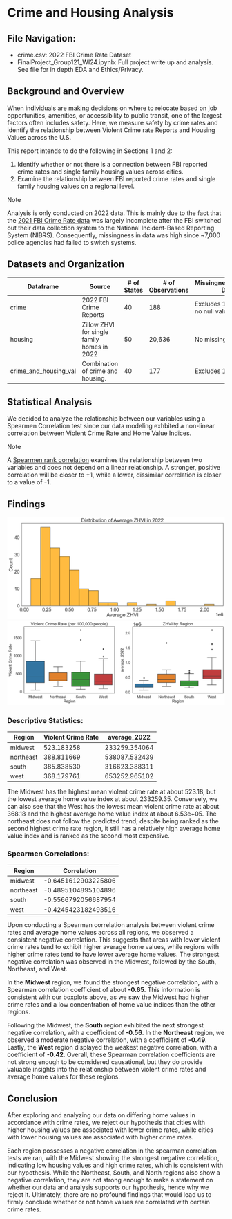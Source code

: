 
# Crime and Housing Analysis

## File Navigation:
- crime.csv: 2022 FBI Crime Rate Dataset 
- FinalProject_Group121_WI24.ipynb: Full project write up and analysis. See file for in depth EDA and Ethics/Privacy.

## Background and Overview
When individuals are making decisions on where to relocate based on job opportunities, amenities, or accessibility to public transit, one of the largest factors often includes safety. Here, we measure safety by crime rates and identify the relationship between Violent Crime rate Reports and Housing Values across the U.S. 

This report intends to do the following in Sections 1 and 2:

1) Identify whether or not there is a connection between FBI reported crime rates and single family housing values across cities. 
2) Examine the relationship between FBI reported crime rates and single family housing values on a regional level.

>[!NOTE]
>Analysis is only conducted on 2022 data. This is mainly due to the fact that the [2021 FBI Crime Rate data](https://www.themarshallproject.org/2022/10/08/the-problem-with-the-fbi-s-missing-crime-data) was largely incomplete after the FBI switched out their data collection system to the National Incident-Based Reporting System (NIBRS). Consequently, missingness in data was high since ~7,000 police agencies had failed to switch systems. 

## Datasets and Organization
| Dataframe               | Source                               | # of States | # of Observations | Missingness/Excluded Data                        |
|-------------------------|--------------------------------------|-------------|-------------------|--------------------------------------------------|
| crime                   | 2022 FBI Crime Reports              | 40          | 188               | Excludes 10 states, but no null values.         |
| housing                 | Zillow ZHVI for single family homes in 2022 | 50          | 20,636            | No missingness.                                 |
| crime_and_housing_val   | Combination of crime and housing.   | 40          | 177               | Excludes 10 states.                             |

## Statistical Analysis
We decided to analyze the relationship between our variables using a Spearmen Correlation test since our data modeling exhbited a non-linear correlation between Violent Crime Rate and Home Value Indices. 

>[!NOTE]
>A [Spearmen rank correlation](https://en.wikipedia.org/wiki/Spearman%27s_rank_correlation_coefficient) examines the relationship between two variables and does not depend on a linear relationship. A stronger, positive correlation will be closer to +1, while a lower, dissimilar correlation is closer to a value of -1. 

## Findings
![Avg Distribution](models/avg_dist.png)
![Regions](models/regions.png)

### Descriptive Statistics:

| Region     | Violent Crime Rate | average_2022     |
|------------|--------------------|------------------|
| midwest    | 523.183258         | 233259.354064    |
| northeast  | 388.811669         | 538087.532439    |
| south      | 385.838530         | 316623.388311    |
| west       | 368.179761         | 653252.965102    |

The Midwest has the highest mean violent crime rate at about 523.18, but the lowest average home value index at about 233259.35. Conversely, we can also see that the West has the lowest mean violent crime rate at about 368.18 and the highest average home value index at about 6.53e+05. The northeast does not follow the predicted trend; despite being ranked as the second highest crime rate region, it still has a relatively high average home value index and is ranked as the second most expensive.

### Spearmen Correlations:
| Region    | Correlation        |
|-----------|--------------------|
| midwest   | -0.6451612903225806|
| northeast | -0.4895104895104896|
| south     | -0.5566792056687954|
| west      | -0.4245423182493516|

Upon conducting a Spearman correlation analysis between violent crime rates and average home values across all regions, we observed a consistent negative correlation. This suggests that areas with lower violent crime rates tend to exhibit higher average home values, while regions with higher crime rates tend to have lower average home values. The strongest negative correlation was observed in the Midwest, followed by the South, Northeast, and West.

In the **Midwest** region, we found the strongest negative correlation, with a Spearman correlation coefficient of about **-0.65**. This information is consistent with our boxplots above, as we saw the Midwest had higher crime rates and a low concentration of home value indices than the other regions. 

Following the Midwest, the **South** region exhibited the next strongest negative correlation, with a coefficient of **-0.56**. In the **Northeast** region, we observed a moderate negative correlation, with a coefficient of **-0.49**. Lastly, the **West** region displayed the weakest negative correlation, with a coefficient of **-0.42**. Overall, these Spearman correlation coefficients are not strong enough to be considered causational, but they do provide valuable insights into the relationship between violent crime rates and average home values for these regions. 

## Conclusion
After exploring and analyzing our data on differing home values in accordance with crime rates, we reject our hypothesis that cities with higher housing values are associated with lower crime rates, while cities with lower housing values are associated with higher crime rates.  

Each region possesses a negative correlation in the spearman correlation tests we ran, with the Midwest showing the strongest negative correlation, indicating low housing values and high crime rates, which is consistent with our hypothesis. While the Northeast, South, and North regions also show a negative correlation, they are not strong enough to make a statement on whether our data and analysis supports our hypothesis, hence why we reject it. Ultimately, there are no profound findings that would lead us to firmly conclude whether or not home values are correlated with certain crime rates.